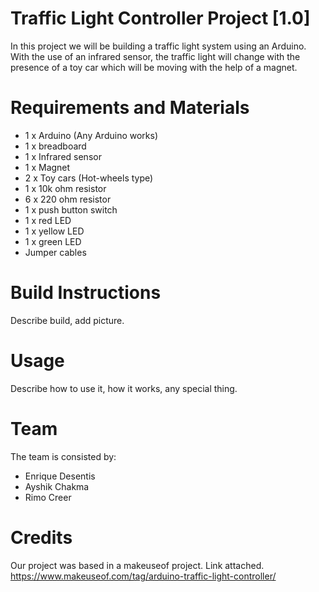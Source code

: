 # Traffic Light Controller Project [1.0]

In this project we will be building a traffic light system using an Arduino. With the use of an infrared sensor, the traffic light will change with the presence of a toy car which will be moving with the help of a magnet.

# Requirements and Materials

* 1 x Arduino (Any Arduino works)
* 1 x breadboard
* 1 x Infrared sensor
* 1 x Magnet
* 2 x Toy cars (Hot-wheels type)
* 1 x 10k ohm resistor
* 6 x 220 ohm resistor
* 1 x push button switch
* 1 x red LED
* 1 x yellow LED
* 1 x green LED
* Jumper cables

# Build Instructions

Describe build, add picture.

# Usage

Describe how to use it, how it works, any special thing.

# Team

The team is consisted by:

* Enrique Desentis
* Ayshik Chakma
* Rimo Creer

# Credits

Our project was based in a makeuseof project. Link attached.
https://www.makeuseof.com/tag/arduino-traffic-light-controller/
